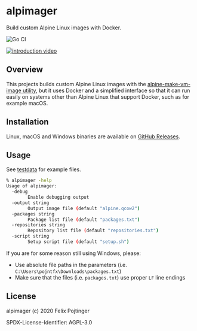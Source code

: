 # alpimager

Build custom Alpine Linux images with Docker.

![Go CI](https://github.com/pojntfx/alpimager/workflows/Go%20CI/badge.svg)

[![introduction video](https://img.youtube.com/vi/pxaqts3eHMM/maxresdefault.jpg)](https://youtu.be/pxaqts3eHMM)

## Overview

This projects builds custom Alpine Linux images with the [alpine-make-vm-image utility](https://github.com/alpinelinux/alpine-make-vm-image), but it uses Docker and a simplified interface so that it can run easily on systems other than Alpine Linux that support Docker, such as for example macOS.

## Installation

Linux, macOS and Windows binaries are available on [GitHub Releases](https://github.com/pojntfx/alpimager/releases).

## Usage

See [testdata](testdata) for example files.

```bash
% alpimager -help
Usage of alpimager:
  -debug
        Enable debugging output
  -output string
        Output image file (default "alpine.qcow2")
  -packages string
        Package list file (default "packages.txt")
  -repositories string
        Repository list file (default "repositories.txt")
  -script string
        Setup script file (default "setup.sh")
```

If you are for some reason still using Windows, please:

- Use absolute file paths in the parameters (i.e. `C:\Users\pojntfx\Downloads\packages.txt`)
- Make sure that the files (i.e. `packages.txt`) use proper `LF` line endings

## License

alpimager (c) 2020 Felix Pojtinger

SPDX-License-Identifier: AGPL-3.0
